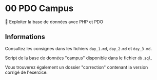 # 00 PDO Campus

🚀 Exploiter la base de données avec PHP et PDO

## Informations

Consultez les consignes dans les fichiers `day_1.md`, `day_2.md` et `day_3.md`.

Script de la base de données "campus" disponible dans le fichier `db.sql`.

Vous trouverez également un dossier "correction" contenant la version corrigé de l'exercice.